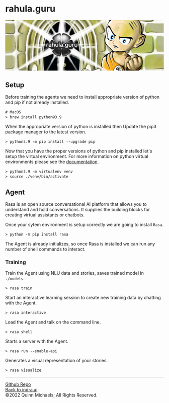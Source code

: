 # rahula.guru

![rahula.guru](img/title.png)

## Setup

Before training the agents we need to install appropriate version of python and pip if not already installed.

```shell
# MacOS
> brew install python@3.9
```

When the appropriate version of python is installed then Update the pip3 package manager to the latest version.

```shell
> python3.9 -m pip install --upgrade pip
```

Now that you have the proper versions of python and pip installed let's setup the virtual environment. For more information on python virtual environments please see the [documentation](https://docs.python.org/3/library/venv.html).

```shell
> python3.9 -m virtualenv venv
> source ./venv/bin/activate
```

## Agent

Rasa is an open source conversational AI platform that allows you to understand and hold conversations. It supplies the building blocks for creating virtual assistants or chatbots.

Once your sytem environment is setup correctly we are going to install `Rasa`.

```shell
> python -m pip install rasa
```

The Agent is already initializes, so once Rasa is installed we can run any number of shell commands to interact.

### Training

Train the Agent using NLU data and stories, saves trained model in `./models`.

```shell
> rasa train
```

Start an interactive learning session to create new training data by chatting with the Agent.

```shell
> rasa interactive
```

Load the Agent and talk on the command line.

```shell
> rasa shell
```

Starts a server with the Agent.

```shell
> rasa run --enable-api
```

Generates a visual representation of your stories.

```shell
> rasa visualize
```

---

[Github Repo](https://github.com/indraai/rahula.guru)  
[Back to indra.ai](https://indra.ai)  
&copy;2022 Quinn Michaels; All Rights Reserved.
